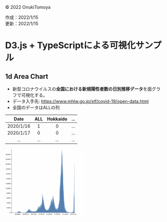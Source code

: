 ©︎ 2022 OnukiTomoya  

作成：2022/1/15  
更新：2022/1/15  


# D3.js + TypeScriptによる可視化サンプル

## 1d Area Chart
- 新型コロナウイルスの**全国における新規陽性者数の日別推移データ**を面グラフで可視化する。
- データ入手先: https://www.mhlw.go.jp/stf/covid-19/open-data.html
- 全国のデータはALLの列

| Date      | ALL    | Hokkaido  | ... |
| :----:    | :----: | :----:    | ---- |
| 2020/1/16 |  1     |  0        | ... |
| 2020/1/17 |  0     |  0        | ... |
| ...       | ...    | ...       | ... |

<img src="./img/1d_AreaChart.png" width="50%">
